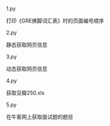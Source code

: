 1.py

打印《GRE佛脚词汇表》时的页面编号顺序

2.py

静态获取网页信息

3.py

动态获取网页信息

4.py

获取豆瓣250.xls

5.py

在牛客网上获取面试题的题目

